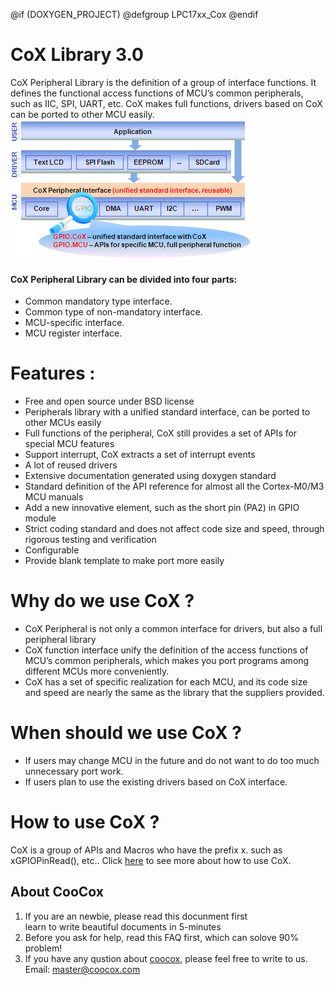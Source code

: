 
@if (DOXYGEN_PROJECT)
@defgroup LPC17xx_Cox
@endif

# CoX Library 3.0 

CoX Peripheral Library is the definition of a group of interface functions. 
It defines the functional access functions of MCU’s common peripherals, such as IIC, SPI, 
UART, etc. CoX makes full functions, drivers based on CoX can be ported to other MCU easily.
![Cox architecture](./assets/images/COX0.png)

#### CoX Peripheral Library can be divided into four parts: 
* Common mandatory type interface.
* Common type of non-mandatory interface.
* MCU-specific interface.
* MCU register interface.



# Features :
* Free and open source under BSD license
* Peripherals library with a unified standard interface, can be ported to other MCUs easily
* Full functions of the peripheral, CoX still provides a set of APIs for special MCU features
* Support interrupt, CoX extracts a set of interrupt events
* A lot of reused drivers
* Extensive documentation generated using doxygen standard
* Standard definition of the API reference for almost all the Cortex-M0/M3 MCU manuals
* Add a new innovative element, such as the short pin (PA2) in GPIO module
* Strict coding standard and does not affect code size and speed, through rigorous testing and verification
* Configurable
* Provide blank template to make port more easily
 
# Why do we use CoX ?
* CoX Peripheral is not only a common interface for drivers, but also a full peripheral library
* CoX function interface unify the definition of the access functions of MCU’s common peripherals, which makes you port programs among different MCUs more conveniently.
* CoX has a set of specific realization for each MCU, and its code size and speed are nearly the same as the library that the suppliers provided.

# When should we use CoX ?
* If users may change MCU in the future and do not want to do too much unnecessary port work.
* If users plan to use the existing drivers based on CoX interface.


# How to use CoX ?
CoX is a group of APIs and Macros who have the prefix x. such as  xGPIOPinRead(), etc..
Click [here](http://www.coocox.org/Cox.html) to see more about how to use CoX. 

## About CooCox
1. If you are an newbie, please read this docunment first <br>
learn to write beautiful documents in 5-minutes
2. Before you ask for help, read this FAQ first, which can solove 90% problem!
3. If you have any qustion about [coocox](http://www.coocox.org/), please feel free to write to us.
Email: [master@coocox.com](master@coocox.com)